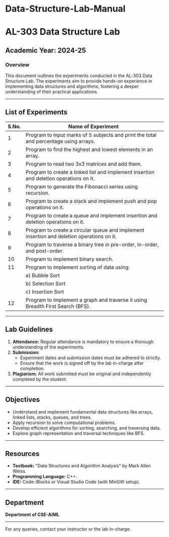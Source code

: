 # Data-Structure-Lab-Manual

# AL-303 Data Structure Lab

## Academic Year: 2024-25

### Overview
This document outlines the experiments conducted in the AL-303 Data Structure Lab. The experiments aim to provide hands-on experience in implementing data structures and algorithms, fostering a deeper understanding of their practical applications.

---

## List of Experiments

| **S.No.** | **Name of Experiment**                                                                                          |
|-----------|---------------------------------------------------------------------------------------------------------------|
| 1         | Program to input marks of 5 subjects and print the total and percentage using arrays.                         |
| 2         | Program to find the highest and lowest elements in an array.                                                  |
| 3         | Program to read two 3x3 matrices and add them.                                                                |
| 4         | Program to create a linked list and implement insertion and deletion operations on it.                        |
| 5         | Program to generate the Fibonacci series using recursion.                                                    |
| 6         | Program to create a stack and implement push and pop operations on it.                                        |
| 7         | Program to create a queue and implement insertion and deletion operations on it.                              |
| 8         | Program to create a circular queue and implement insertion and deletion operations on it.                     |
| 9         | Program to traverse a binary tree in pre-order, in-order, and post-order.                                     |
| 10        | Program to implement binary search.                                                                           |
| 11        | Program to implement sorting of data using:                                                                   |
|           | a) Bubble Sort                                                                                                |
|           | b) Selection Sort                                                                                             |
|           | c) Insertion Sort                                                                                            |
| 12        | Program to implement a graph and traverse it using Breadth First Search (BFS).                                |

---

## Lab Guidelines

1. **Attendance:** Regular attendance is mandatory to ensure a thorough understanding of the experiments.
2. **Submission:**
   - Experiment dates and submission dates must be adhered to strictly.
   - Ensure that the work is signed off by the lab in-charge after completion.
3. **Plagiarism:** All work submitted must be original and independently completed by the student.

---

## Objectives

- Understand and implement fundamental data structures like arrays, linked lists, stacks, queues, and trees.
- Apply recursion to solve computational problems.
- Develop efficient algorithms for sorting, searching, and traversing data.
- Explore graph representation and traversal techniques like BFS.

---

## Resources

- **Textbook:** "Data Structures and Algorithm Analysis" by Mark Allen Weiss.
- **Programming Language:** C++.
- **IDE:** Code::Blocks or Visual Studio Code (with MinGW setup).

---

## Department
**Department of CSE-AIML**

---

For any queries, contact your instructor or the lab in-charge.

